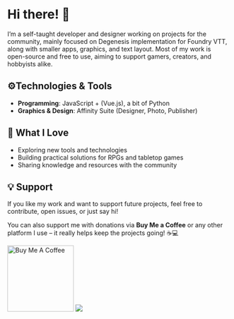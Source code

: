 # Hi there! 👋

I’m a self-taught developer and designer working on projects for the community, mainly focused on Degenesis implementation for Foundry VTT, along with smaller apps, graphics, and text layout. Most of my work is open-source and free to use, aiming to support gamers, creators, and hobbyists alike.

## ⚙️Technologies & Tools

- **Programming**: JavaScript + (Vue.js), a bit of Python  
- **Graphics & Design**: Affinity Suite (Designer, Photo, Publisher)

## 🎯 What I Love

- Exploring new tools and technologies
- Building practical solutions for RPGs and tabletop games
- Sharing knowledge and resources with the community



## 💡 Support

If you like my work and want to support future projects, feel free to contribute, open issues, or just say hi!

You can also support me with donations via **Buy Me a Coffee** or any other platform I use – it really helps keep the projects going! ☕💻

<a href="https://www.buymeacoffee.com/greedyjack" target="_blank"><img src="https://img.shields.io/badge/Buy%20Me%20a%20Coffee-000000?style=for-the-badge&logo=buy-me-a-coffee&logoColor=ffdd00" alt="Buy Me A Coffee" width="150" ></a>
<a href="https://www.buymeacoffee.com/greedyjack" target="_blank"><img src="https://img.shields.io/badge/PayPal-000000?style=for-the-badge&logo=paypal&logoColor=white"></a>






<!--
**greedyj4ck/greedyj4ck** is a ✨ _special_ ✨ repository because its `README.md` (this file) appears on your GitHub profile.

Here are some ideas to get you started:

- 🔭 I’m currently working on ...
- 🌱 I’m currently learning ...
- 👯 I’m looking to collaborate on ...
- 🤔 I’m looking for help with ...
- 💬 Ask me about ...
- 📫 How to reach me: ...
- 😄 Pronouns: ...
- ⚡ Fun fact: ...
-->
